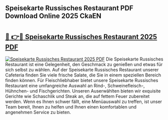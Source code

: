 ## Speisekarte Russisches Restaurant PDF Download Online 2025 CkaEN

# <h2><a href="http://gc69lsy.nevu.top/?p=Speisekarte+Russisches+Restaurant">🔗 👉🔴 Speisekarte Russisches Restaurant 2025 PDF</a></h2>

[![Speisekarte Russisches Restaurant 2025 PDF](https://i.imgur.com/dBaPXMq.png)](http://gc69lsy.nevu.top/?p=Speisekarte+Russisches+Restaurant)
Die Speisekarte Russisches Restaurant ist eine Gelegenheit, den Geschmack zu genießen und etwas für sich selbst zu wählen. Auf der Speisekarte Russisches Restaurant unserer Cafeteria finden Sie viele frische Salate, die Sie in einem speziellen Bereich finden können. Für Fleischliebhaber bietet unsere Speisekarte Russisches Restaurant eine umfangreiche Auswahl an Rind-, Schweinefleisch-, Hühnchen- und Fischgerichten. Unseren Auserwählten bieten wir exquisite Gerichte wie Schaschlik und Steak an, die auf fettem Feuer zubereitet werden. Wenn es Ihnen schwer fällt, eine Menüauswahl zu treffen, ist unser Team bereit, Ihnen zu helfen und Ihnen einen komfortablen und angenehmen Service zu bieten.
